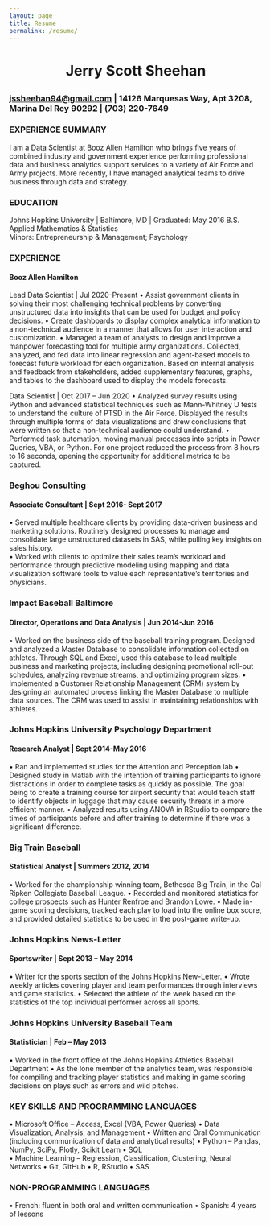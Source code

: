 ```yaml
---
layout: page
title: Resume
permalink: /resume/
---
```

# <p style="text-align: center;">Jerry Scott Sheehan</p>

### jssheehan94@gmail.com | 14126 Marquesas Way, Apt 3208, Marina Del Rey 90292 | (703) 220-7649

### EXPERIENCE SUMMARY
I am a Data Scientist at Booz Allen Hamilton who brings five years of combined industry and government experience performing professional data and business analytics support services to a variety of Air Force and Army projects. More recently, I have managed analytical teams to drive business through data and strategy.

### EDUCATION
Johns Hopkins University | Baltimore, MD | Graduated: May 2016
B.S. Applied Mathematics & Statistics							                 
Minors: Entrepreneurship & Management; Psychology

### EXPERIENCE
#### Booz Allen Hamilton	 
Lead Data Scientist | Jul 2020-Present
•	Assist government clients in solving their most challenging technical problems by converting unstructured data into insights that can be used for budget and policy decisions.
•	Create dashboards to display complex analytical information to a non-technical audience in a manner that allows for user interaction and customization.
•	Managed a team of analysts to design and improve a manpower forecasting tool for multiple army organizations. Collected, analyzed, and fed data into linear regression and agent-based models to forecast future workload for each organization. Based on internal analysis and feedback from stakeholders, added supplementary features, graphs, and tables to the dashboard used to display the models forecasts.

Data Scientist | Oct 2017 – Jun 2020
•	Analyzed survey results using Python and advanced statistical techniques such as Mann-Whitney U tests to understand the culture of PTSD in the Air Force. Displayed the results through multiple forms of data visualizations and drew conclusions that were written so that a non-technical audience could understand.
•	Performed task automation, moving manual processes into scripts in Power Queries, VBA, or Python. For one project reduced the process from 8 hours to 16 seconds, opening the opportunity for additional metrics to be captured.

### Beghou Consulting	
#### Associate Consultant | Sept 2016- Sept 2017
•	Served multiple healthcare clients by providing data-driven business and marketing solutions. Routinely designed processes to manage and consolidate large unstructured datasets in SAS, while pulling key insights on sales history.  
•	Worked with clients to optimize their sales team’s workload and performance through predictive modeling using mapping and data visualization software tools to value each representative’s territories and physicians.  

### Impact Baseball Baltimore		                					 
#### Director, Operations and Data Analysis | Jun 2014-Jun 2016
•	Worked on the business side of the baseball training program. Designed and analyzed a Master Database to consolidate information collected on athletes. Through SQL and Excel, used this database to lead multiple business and marketing projects, including designing promotional roll-out schedules, analyzing revenue streams, and optimizing program sizes. 
•	Implemented a Customer Relationship Management (CRM) system by designing an automated process linking the Master Database to multiple data sources. The CRM was used to assist in maintaining relationships with athletes.

### Johns Hopkins University Psychology Department
#### Research Analyst | Sept 2014-May 2016
•	Ran and implemented studies for the Attention and Perception lab 
•	Designed study in Matlab with the intention of training participants to ignore distractions in order to complete tasks as quickly as possible. The goal being to create a training course for airport security that would teach staff to identify objects in luggage that may cause security threats in a more efficient manner.
•	Analyzed results using ANOVA in RStudio to compare the times of participants before and after training to determine if there was a significant difference. 

### Big Train Baseball								             
#### Statistical Analyst | Summers 2012, 2014
•	Worked for the championship winning team, Bethesda Big Train, in the Cal Ripken Collegiate Baseball League.
•	Recorded and monitored statistics for college prospects such as Hunter Renfroe and Brandon Lowe.
•	Made in-game scoring decisions, tracked each play to load into the online box score, and provided detailed statistics to be used in the post-game write-up. 

### Johns Hopkins News-Letter
#### Sportswriter | Sept 2013 – May 2014
•	Writer for the sports section of the Johns Hopkins New-Letter.
•	Wrote weekly articles covering player and team performances through interviews and game statistics.
•	Selected the athlete of the week based on the statistics of the top individual performer across all sports. 

### Johns Hopkins University Baseball Team							      
#### Statistician | Feb – May 2013
•	Worked in the front office of the Johns Hopkins Athletics Baseball Department
•	As the lone member of the analytics team, was responsible for compiling and tracking player statistics and making in game scoring decisions on plays such as errors and wild pitches.

### KEY SKILLS AND PROGRAMMING LANGUAGES
•	Microsoft Office – Access, Excel (VBA, Power Queries)
•	Data Visualization, Analysis, and Management
•	Written and Oral Communication (including communication of data and analytical results)
•	Python – Pandas, NumPy, SciPy, Plotly, Scikit Learn
•	SQL 	          
•	Machine Learning – Regression, Classification, Clustering, Neural Networks
•	Git, GitHub
•	R, RStudio
•	SAS

### NON-PROGRAMMING LANGUAGES
•	French: fluent in both oral and written communication 
•	Spanish: 4 years of lessons

